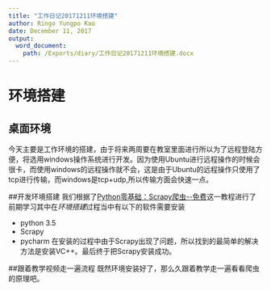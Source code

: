 ```yaml
---
title: "工作日记20171211环境搭建"
author: Ringo Yungpo Kao
date: December 11, 2017
output:
  word_document:
    path: /Exports/diary/工作日记20171211环境搭建.docx
---
```

# 环境搭建


## 桌面环境
今天主要是工作环境的搭建，由于将来两周要在教室里面进行所以为了远程登陆方便，将选用windows操作系统进行开发。因为使用Ubuntu进行远程操作的时候会很卡，而使用windows的远程操作就不会，这是由于Ubuntu的远程操作只使用了tcp进行传输，而windows是tcp+udp,所以传输方面会快速一点。


##开发环境搭建
我们根据了[Python零基础：Scrapy爬虫--免费](http://study.163.com/course/courseMain.htm?courseId=1003666043)这一教程进行了前期学习其中在*环境搭建*过程当中有以下的软件需要安装
- python 3.5
- Scrapy
- pycharm
在安装的过程中由于Scrapy出现了问题，所以找到的最简单的解决方法是安装VC++。最后终于把Scrapy安装成功。


##跟着教学视频走一遍流程
既然环境安装好了，那么久跟着教学走一遍看看爬虫的原理吧。